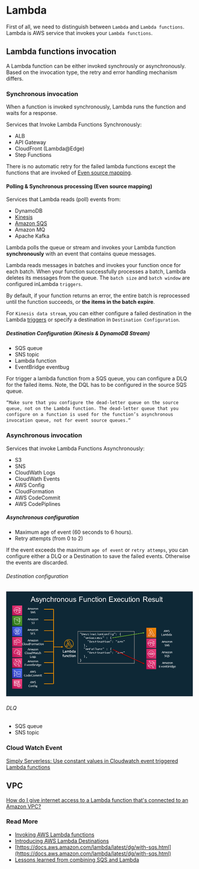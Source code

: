 # Lambda

First of all, we need to distinguish between `Lambda` and `Lambda functions`. Lambda is AWS service that invokes your `Lambda functions`.

## Lambda functions invocation

A Lambda function can be either invoked synchrously or asynchronously. Based on the invocation type, the retry and error handling mechanism differs.

### Synchronous invocation

When a function is invoked synchronously, Lambda runs the function and waits for a response.

Services that Invoke Lambda Functions Synchronously:

- ALB
- API Gateway
- CloudFront (Lambda@Edge)
- Step Functions

There is no automatic retry for the failed lambda functions except the functions that are invoked of [Even source mapping](https://docs.aws.amazon.com/lambda/latest/dg/invocation-eventsourcemapping.html).

#### Polling & Synchronous processing (Even source mapping)  

Services that Lambda reads (poll) events from:

- DynamoDB
- [Kinesis](https://docs.aws.amazon.com/lambda/latest/dg/with-kinesis.html)
- [Amazon SQS](https://docs.aws.amazon.com/lambda/latest/dg/with-sqs.html)
- Amazon MQ
- Apache Kafka

Lambda polls the queue or stream and invokes your Lambda function **synchronously** with an event that contains queue messages. 

Lambda reads messages in batches and invokes your function once for each batch. When your function successfully processes a batch, Lambda deletes its messages from the queue. The `batch size` and `batch window` are configured inLambda `triggers`. 

By default, if your function returns an error, the entire batch is reprocessed until the function succeeds, or **the items in the batch expire**.

For `Kinesis data stream`, you can either configure a failed destination in the Lambda [triggers](https://docs.aws.amazon.com/lambda/latest/dg/gettingstarted-concepts.html) or specify a destination in `Destination Configuration`.

##### Destination Configuration (Kinesis & DynamoDB Stream)

- SQS queue
- SNS topic
- Lambda function
- EventBridge eventbug

For trigger a lambda function from a SQS queue, you can configure a DLQ for the failed items. Note, the DQL has to be configured in the source SQS queue.

```
“Make sure that you configure the dead-letter queue on the source queue, not on the Lambda function. The dead-letter queue that you configure on a function is used for the function’s asynchronous invocation queue, not for event source queues.“
```

### Asynchronous invocation

Services that invoke Lambda Functions Asynchronously:

- S3
- SNS
- CloudWath Logs
- CloudWath Events
- AWS Config
- CloudFormation
- AWS CodeCommit
- AWS CodePiplines

##### Asynchronous configuration

- Maximum age of event (60 seconds to 6 hours).
- Retry attempts (from 0 to 2)

If the event exceeds the maximum `age of event` or `retry attemps`, you can configure either a DLQ or a Destination to save the failed events. Otherwise the events are discarded.

###### Destination configuration

![lambda destinations](../img/aws-lambda-destinations.png)

###### DLQ

- SQS queue
- SNS topic

### Cloud Watch Event
[Simply Serverless: Use constant values in Cloudwatch event triggered Lambda functions](https://aws.amazon.com/blogs/compute/simply-serverless-use-constant-values-in-cloudwatch-event-triggered-lambda-functions/)

## VPC

[How do I give internet access to a Lambda function that's connected to an Amazon VPC?](https://aws.amazon.com/premiumsupport/knowledge-center/internet-access-lambda-function/)

### Read More

- [Invoking AWS Lambda functions](https://docs.aws.amazon.com/lambda/latest/dg/lambda-invocation.html)
- [Introducing AWS Lambda Destinations](https://aws.amazon.com/blogs/compute/introducing-aws-lambda-destinations/)
- [https://docs.aws.amazon.com/lambda/latest/dg/with-sqs.html](https://docs.aws.amazon.com/lambda/latest/dg/with-sqs.html)
- [Lessons learned from combining SQS and Lambda](https://data.solita.fi/lessons-learned-from-combining-sqs-and-lambda-in-a-data-project/)

